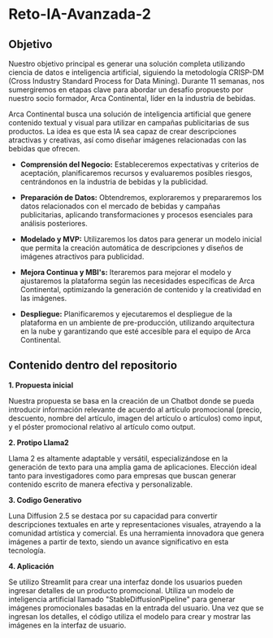 # Reto-IA-Avanzada-2

## Objetivo

Nuestro objetivo principal es generar una solución completa utilizando ciencia de datos e inteligencia artificial, siguiendo la metodología CRISP-DM (Cross Industry Standard Process for Data Mining). Durante 11 semanas, nos sumergiremos en etapas clave para abordar un desafío propuesto por nuestro socio formador, Arca Continental, líder en la industria de bebidas.

Arca Continental busca una solución de inteligencia artificial que genere contenido textual y visual para utilizar en campañas publicitarias de sus productos. La idea es que esta IA sea capaz de crear descripciones atractivas y creativas, así como diseñar imágenes relacionadas con las bebidas que ofrecen.

- **Comprensión del Negocio:** Estableceremos expectativas y criterios de aceptación, planificaremos recursos y evaluaremos posibles riesgos, centrándonos en la industria de bebidas y la publicidad.

- **Preparación de Datos:** Obtendremos, exploraremos y prepararemos los datos relacionados con el mercado de bebidas y campañas publicitarias, aplicando transformaciones y procesos esenciales para análisis posteriores.

- **Modelado y MVP:** Utilizaremos los datos para generar un modelo inicial que permita la creación automática de descripciones y diseños de imágenes atractivos para publicidad.

- **Mejora Continua y MBI's:** Iteraremos para mejorar el modelo y ajustaremos la plataforma según las necesidades específicas de Arca Continental, optimizando la generación de contenido y la creatividad en las imágenes.

- **Despliegue:** Planificaremos y ejecutaremos el despliegue de la plataforma en un ambiente de pre-producción, utilizando arquitectura en la nube y garantizando que esté accesible para el equipo de Arca Continental.


## Contenido dentro del repositorio
**1. Propuesta inicial**

Nuestra propuesta se basa en la creación de un Chatbot donde se pueda introducir información relevante de acuerdo al artículo promocional (precio, descuento, nombre del artículo, imagen del artículo o artículos) como input, y el póster promocional relativo al artículo como output. 

**2. Protipo Llama2**

Llama 2 es altamente adaptable y versátil, especializándose en la generación de texto para una amplia gama de aplicaciones. Elección ideal tanto para investigadores como para empresas que buscan generar contenido escrito de manera efectiva y personalizable.

**3. Codigo Generativo**

Luna Diffusion 2.5 se destaca por su capacidad para convertir descripciones textuales en arte y representaciones visuales, atrayendo a la comunidad artística y comercial. Es una herramienta innovadora que genera imágenes a partir de texto, siendo un avance significativo en esta tecnología.

**4. Aplicación**

Se utilizo Streamlit para crear una interfaz donde los usuarios pueden ingresar detalles de un producto promocional. Utiliza un modelo de inteligencia artificial llamado "StableDiffusionPipeline" para generar imágenes promocionales basadas en la entrada del usuario. Una vez que se ingresan los detalles, el código utiliza el modelo para crear y mostrar las imágenes en la interfaz de usuario.
